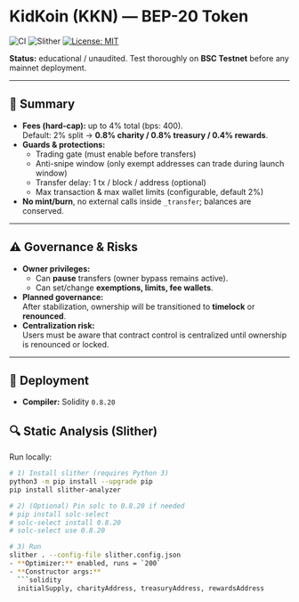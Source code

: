 # KidKoin (KKN) — BEP-20 Token

![CI](https://github.com/grivusboot/kkn-token/actions/workflows/ci.yml/badge.svg)
![Slither](https://github.com/grivusboot/kkn-token/actions/workflows/slither.yml/badge.svg)
[![License: MIT](https://img.shields.io/badge/License-MIT-yellow.svg)](./LICENSE)


**Status:** educational / unaudited. Test thoroughly on **BSC Testnet** before any mainnet deployment.  

---

## 📖 Summary
- **Fees (hard-cap):** up to 4% total (bps: 400).  
  Default: 2% split → **0.8% charity / 0.8% treasury / 0.4% rewards**.  
- **Guards & protections:**  
  - Trading gate (must enable before transfers)  
  - Anti-snipe window (only exempt addresses can trade during launch window)  
  - Transfer delay: 1 tx / block / address (optional)  
  - Max transaction & max wallet limits (configurable, default 2%)  
- **No mint/burn**, no external calls inside `_transfer`; balances are conserved.

---

## ⚠️ Governance & Risks
- **Owner privileges:**  
  - Can **pause** transfers (owner bypass remains active).  
  - Can set/change **exemptions, limits, fee wallets**.  
- **Planned governance:**  
  After stabilization, ownership will be transitioned to **timelock** or **renounced**.  
- **Centralization risk:**  
  Users must be aware that contract control is centralized until ownership is renounced or locked.

---

## 🚀 Deployment
- **Compiler:** Solidity `0.8.20`

## 🔍 Static Analysis (Slither)

Run locally:
```bash
# 1) Install slither (requires Python 3)
python3 -m pip install --upgrade pip
pip install slither-analyzer

# 2) (Optional) Pin solc to 0.8.20 if needed
# pip install solc-select
# solc-select install 0.8.20
# solc-select use 0.8.20

# 3) Run
slither . --config-file slither.config.json
- **Optimizer:** enabled, runs = `200`  
- **Constructor args:**  
  ```solidity
  initialSupply, charityAddress, treasuryAddress, rewardsAddress

